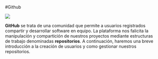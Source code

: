 #Github

![](http://www.aha.io/assets/integration_logos/github-bb449e0ffbacbcb7f9c703db85b1cf0b.png)

**GitHub** se trata de una comunidad que permite a  usuarios registrados compartir y desarrollar software en equipo. La plataforma nos falicita la manipulación y compartición de nuestros proyectos mediante estructuras de trabajo denominadas **repositorios**.
A continuación, haremos una breve introducción a la creación de usuarios y como gestionar nuestros repositorios.

